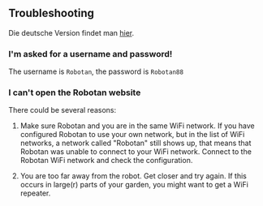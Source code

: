 <H2>Troubleshooting</H2>
Die deutsche Version findet man <A HREF="Troubleshooting_de.md">hier</A>.
<H3>I'm asked for a username and password!</H3>
The username is <code>Robotan</code>, the password is <code>Robotan88</code>
<H3>I can't open the Robotan website</H3>
There could be several reasons:

1. Make sure Robotan and you are in the same WiFi network. If you have configured Robotan to use your own network, but in the list of
WiFi networks, a network called "Robotan" still shows up, that means that Robotan was unable to connect to your WiFi network.
Connect to the Robotan WiFi network and check the configuration.

2. You are too far away from the robot. Get closer and try again. If this occurs in large(r) parts of your garden, you might want to get 
a WiFi repeater.
